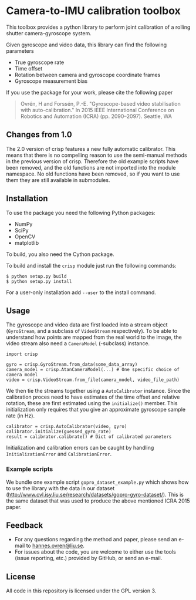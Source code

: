 # Camera-to-IMU calibration toolbox
This toolbox provides a python library to perform joint calibration of a rolling shutter camera-gyroscope system.

Given gyroscope and video data, this library can find the following parameters

* True gyroscope rate
* Time offset
* Rotation between camera and gyroscope coordinate frames
* Gyroscope measurement bias

If you use the package for your work, please cite the following paper

> Ovrén, H and Forssén, P.-E. "Gyroscope-based video stabilisation with auto-calibration." In 2015 IEEE International Conference on Robotics and Automation (ICRA) (pp. 2090–2097). Seattle, WA

## Changes from 1.0
The 2.0 version of crisp features a new fully automatic calibrator.
This means that there is no compelling reason to use the semi-manual methods in the previous version of crisp.
Therefore the old example scripts have been removed, and the old functions are not imported into the module namespace.
No old functions have been removed, so if you want to use them they are still available in submodules.

## Installation
To use the package you need the following Python packages:

* NumPy
* SciPy
* OpenCV
* matplotlib

To build, you also need the Cython package.

To build and install the `crisp` module just run the following commands:

    $ python setup.py build
    $ python setup.py install
    
For a user-only installation add `--user` to the install command.

## Usage
The gyroscope and video data are first loaded into a stream object (`GyroStream`, and a subclass of `VideoStream` respectively).
To be able to understand how points are mapped from the real world to the image, the video stream also need a `CameraModel` (-subclass) instance.

    import crisp
    
    gyro = crisp.GyroStream.from_data(some_data_array)
    camera_model = crisp.AtanCameraModel(...) # One specific choice of camera model
    video = crisp.VideoStream.from_file(camera_model, video_file_path)


We then tie the streams together using a `AutoCalibrator` instance.
Since the calibration proces need to have estimates of the time offset and relative rotation,
these are first estimated using the `initialize()` member. This initialization only requires that
you give an approximate gyroscope sample rate (in Hz).

    calibrator = crisp.AutoCalibrator(video, gyro)
    calibrator.initialize(guessed_gyro_rate)
    result = calibrator.calibrate() # Dict of calibrated parameters

Initialization and calibration errors can be caught by handling `InitializationError` and `CalibrationError`.

### Example scripts
We bundle one example script `gopro_dataset_example.py` which shows how to use the 
library with the data in our dataset (http://www.cvl.isy.liu.se/research/datasets/gopro-gyro-dataset/).
This is the same dataset that was used to produce the above mentioned ICRA 2015 paper.

## Feedback
* For any questions regarding the method and paper, please send an e-mail to hannes.ovren@liu.se.
* For issues about the code, you are welcome to either use the tools (issue reporting, etc.) provided by GitHub, or send an e-mail.

## License
All code in this repository is licensed under the GPL version 3.

